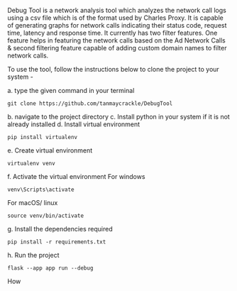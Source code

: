 Debug Tool is a network analysis tool which analyzes the network call logs using a csv file which is of the format used by Charles Proxy. 
It is capable of generating graphs for network calls indicating their status code, request time, latency and response time. It currently has two filter features. One feature helps in 
featuring the network calls based on the Ad Network Calls & second filtering feature capable of adding custom domain names to filter network calls. 

To use the tool, follow the instructions below to clone the project to your system - 

a. type the given command in your terminal                                  
```
git clone https://github.com/tanmaycrackle/DebugTool
```
b. navigate to the project directory
c. Install python in your system if it is not already installed
d. Install virtual environment                                              
```
pip install virtualenv
```
e. Create virtual environment                                               
```
virtualenv venv
```
f. Activate the virtual environment
For windows 
```
venv\Scripts\activate
```
For macOS/ linux 
```
source venv/bin/activate
```
g. Install the dependencies required                                        
```
pip install -r requirements.txt
```
h. Run the project                                                          
```
flask --app app run --debug
```


How 
